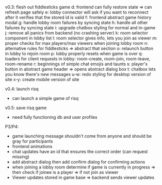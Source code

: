 v0.3: flesh out fiddlesticks game
 d: frontend can fully restore state => can refresh page safely
 e: lobby connector will ask if you want to reconnect after it verifies that the stored id is valid
 f: frontend abstract game history modal
 g: handle lobby room failures by syncing state
 h: handle all other failures by syncing state
 i: upgrade chatbox styling for normal and in-game
 j: remove all panics from backend (no crashing server)
 k: room selector component in lobby list
 l: room selector gives info, lets you join as viewer
 m: proper checks for max players/max viewers when joining lobby room
 n: alternative rules for fiddlesticks => abstract that section
 o: relaunch button in lobby to rejoin room
 p: lobby properly resets when game is over
 q: loaders for client requests in lobby: room-create, room-join, room-leave, room-rename
 r: beginnings of simple chat emojis and taunts
 s: player's button in abstract game header => opens abstract dialog box
 t: chatbox lets you know there's new messages
 u-w: redo styling for desktop version of site
 x-y: create mobile version of site

v0.4: launch risq
 - can launch a simple game of risq

v0.5: save risq game
 - need fully functioning db and user profiles

P3/P4:
 - game launching message shouldn't come from anyone and should be gray for participants
 - frontend animations
 - chat updates have an id that ensures the correct order (can request missing)
 - add abstract dialog then add confirm dialog for confirming actions
 - when joining a lobby room determine if game is currently in progress => then check if joinee is a player => if not join as viewer
 - Viewer updates stored in game base => backend sends viewer updates
